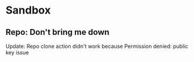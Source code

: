 # Sandbox

## Repo: Don't bring me down


Update: Repo clone action didn't work because Permission denied: public key issue
